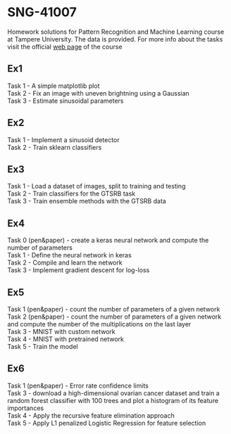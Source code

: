 # SNG-41007

Homework solutions for Pattern Recognition and Machine Learning course at Tampere University. The data is provided. For more info about the tasks visit the official [web page](http://www.cs.tut.fi/courses/SGN-41006/) of the course

## Ex1

Task 1 - A simple matplotlib plot \
Task 2 - Fix an image with uneven brightning using a Gaussian \
Task 3 - Estimate sinusoidal parameters 

## Ex2

Task 1 - Implement a sinusoid detector \
Task 2 - Train sklearn classifiers 

## Ex3

Task 1 - Load a dataset of images, split to training and testing \
Task 2 - Train classifiers for the GTSRB task \
Task 3 - Train ensemble methods with the GTSRB data

## Ex4

Task 0 (pen\&paper) - create a keras neural network and compute the number of parameters \
Task 1 - Define the neural network in keras \
Task 2 - Compile and learn the network \
Task 3 - Implement gradient descent for log-loss

## Ex5

Task 1 (pen\&paper) - count the number of parameters of a given network \
Task 2 (pen\&paper) - count the number of parameters of a given network and compute the number of the multiplications on the last layer \
Task 3 - MNIST with custom network \
Task 4 - MNIST with pretrained network \
Task 5 - Train the model

## Ex6

Task 1 (pen\&paper) - Error rate confidence limits \
Task 3 - download a high-dimensional ovarian cancer dataset and train a random forest classifier with 100 trees and plot a histogram of its feature importances \
Task 4 - Apply the recursive feature elimination approach \
Task 5 - Apply L1 penalized Logistic Regression for feature selection